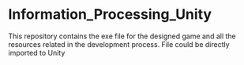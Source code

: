 # Information_Processing_Unity
This repository contains the exe file for the designed game and all the resources related in the development process.
File could be directly imported to Unity
